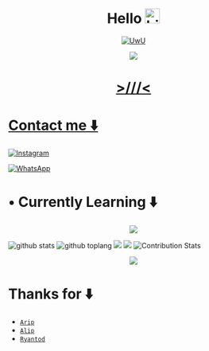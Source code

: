 <h1 align="center">Hello <img src="https://user-images.githubusercontent.com/1303154/88677602-1635ba80-d120-11ea-84d8-d263ba5fc3c0.gif" width="30px" alt="hi"><br></h1>

<p align="center">
  <a href="https://github.com/Rlxfly"><img src="http://readme-typing-svg.herokuapp.com?color=00FF00&center=true&vCenter=true&multiline=false&lines=Hi!+im+a+Newbie🙀;Currently+Learning+Javascript.;Don't+bully+me+>//<" alt="UwU">
</p>

<p align="center">
  <img src="https://telegra.ph/file/6c1a4668cd1e7856f7c0e.jpg" />
</p>
<h1 align="center"> >///<
</p>

# Contact me ⬇️

[![Instagram](https://img.shields.io/badge/Instagram-ff63f0?style=for-the-badge&logo=instagram&logoColor=white)](https://instagram.com/hi.rellllll_)

 [![WhatsApp](https://img.shields.io/badge/WhatsApp-25D366?style=for-the-badge&logo=whatsapp&logoColor=white)](https://wa.me/6283720073017)
# • Currently Learning ⬇️

<p align="center">
  <img src="https://img.shields.io/badge/-JavaScript-black?style=flat-square&logo=javascript" />

</p>

![github stats](https://github-readme-stats.vercel.app/api?username=Rlxfly&show_icons=true&theme=tokyonight)
![github toplang](https://github-readme-stats.vercel.app/api/top-langs/?username=Rlxfly&layout=compact&theme=nightowl)
<a href="https://github.com/Rlxfly"><img src="https://github-readme-streak-stats.herokuapp.com?user=Rlxfly&theme=tokyonight&hide_border=false&properties=background&border=%239611C5FF" /><a>
![](https://github-profile-summary-cards.vercel.app/api/cards/profile-details?username=Rlxfly&theme=monokai)
![Contribution Stats](https://next-github-tau.vercel.app/api/card?username=Rlxfly)
</p>

<p align="center">
  <img src="https://komarev.com/ghpvc/?username=Rlxfly&label=VIEWS&style=flat-square&color=orange" />
</p>

# Thanks for ⬇️

* [`Arip`](https://github.com/Akkun3704)
* [`Alip`](https://github.com/LitRHap)
* [`Ryantod`](https://github.com/HiRYN)

